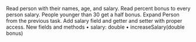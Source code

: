 Read person with their names, age, and salary. Read percent bonus to every person salary. People younger than 30 get a half bonus. Expand Person from the previous task. Add salary field and getter and setter with proper access.
New fields and methods
    • salary: double 
    • increaseSalary(double bonus)
